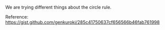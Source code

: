 We are trying different things about the circle rule.

Reference: https://gist.github.com/genkuroki/285c41750637cf656566b46fab761998

